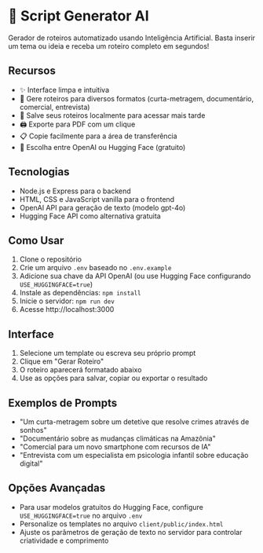 # 📜 Script Generator AI

Gerador de roteiros automatizado usando Inteligência Artificial. Basta inserir um tema ou ideia e receba um roteiro completo em segundos!

## Recursos

- ✨ Interface limpa e intuitiva
- 📝 Gere roteiros para diversos formatos (curta-metragem, documentário, comercial, entrevista)
- 💾 Salve seus roteiros localmente para acessar mais tarde
- 🖨️ Exporte para PDF com um clique
- 📋 Copie facilmente para a área de transferência
- 🔄 Escolha entre OpenAI ou Hugging Face (gratuito)

## Tecnologias

- Node.js e Express para o backend
- HTML, CSS e JavaScript vanilla para o frontend
- OpenAI API para geração de texto (modelo gpt-4o)
- Hugging Face API como alternativa gratuita

## Como Usar

1. Clone o repositório
2. Crie um arquivo `.env` baseado no `.env.example`
3. Adicione sua chave da API OpenAI (ou use Hugging Face configurando `USE_HUGGINGFACE=true`)
4. Instale as dependências: `npm install`
5. Inicie o servidor: `npm run dev`
6. Acesse http://localhost:3000

## Interface

1. Selecione um template ou escreva seu próprio prompt
2. Clique em "Gerar Roteiro"
3. O roteiro aparecerá formatado abaixo
4. Use as opções para salvar, copiar ou exportar o resultado

## Exemplos de Prompts

- "Um curta-metragem sobre um detetive que resolve crimes através de sonhos"
- "Documentário sobre as mudanças climáticas na Amazônia"
- "Comercial para um novo smartphone com recursos de IA"
- "Entrevista com um especialista em psicologia infantil sobre educação digital"

## Opções Avançadas

- Para usar modelos gratuitos do Hugging Face, configure `USE_HUGGINGFACE=true` no arquivo `.env`
- Personalize os templates no arquivo `client/public/index.html`
- Ajuste os parâmetros de geração de texto no servidor para controlar criatividade e comprimento